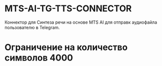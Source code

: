 # MTS-AI-TG-TTS-CONNECTOR
Коннектор для Синтеза речи на основе MTS AI для отправк аудиофайла пользователю в Telegram.
# Ограничение на количество символов 4000
